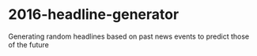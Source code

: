 # 2016-headline-generator
Generating random headlines based on past news events to predict those of the future 
